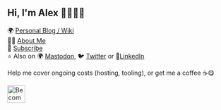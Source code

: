 ## Hi, I'm Alex 👋👨🏻‍💻

🌍 <a href="https://alexn.org/" target="_blank">Personal Blog / Wiki</a> <br>
🙋‍♂️ <a href="https://alexn.org/about/" rel="me" target="_blank">About Me</a> <br>
📨 <a href="https://alexn.org/subscribe/" target="_blank">Subscribe</a> <br>
⭐️ Also on 🌍 <a href="https://mastodon.social/@alexelcu" rel="me" target="_blank">Mastodon</a>, 🐦 <a href="https://twitter.com/alexelcu" rel="me" target="_blank">Twitter</a> or 🕺<a href="https://www.linkedin.com/in/alexelcu/" rel="me" target="_blank">LinkedIn</a>


Help me cover ongoing costs (hosting, tooling), or get me a coffee ☕️😋

<a href="https://www.patreon.com/bePatron?u=6102596"><img label="Become a Patron!" alt="Become a Patron!" title="Become a Patron!" src="https://c5.patreon.com/external/logo/become_a_patron_button@2x.png" target="_blank" height="40" /></a>
